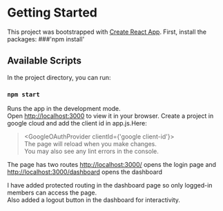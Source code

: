 # Getting Started 

This project was bootstrapped with [Create React App](https://github.com/facebook/create-react-app).
First, install the packages:
###'npm install'

## Available Scripts

In the project directory, you can run:

### `npm start`

Runs the app in the development mode.\
Open [http://localhost:3000](http://localhost:3000) to view it in your browser.
Create a project in google cloud and add the client id in app.js.Here:
 > <GoogleOAuthProvider clientId={'google client-id'}>
<br>The page will reload when you make changes.\
You may also see any lint errors in the console.

The page has two routes [http://localhost:3000/](http://localhost:3000/) opens the login page and [http://localhost:3000/dashboard](http://localhost:3000/dashboard) opens the dashboard

I have added protected routing in the dashboard page so only logged-in members can access the page.
<br>Also added a logout button in the dashboard for interactivity.



